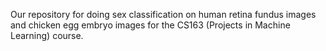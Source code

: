 Our repository for doing sex classification on human retina fundus images and chicken egg embryo images for the CS163 (Projects in Machine Learning) course.
